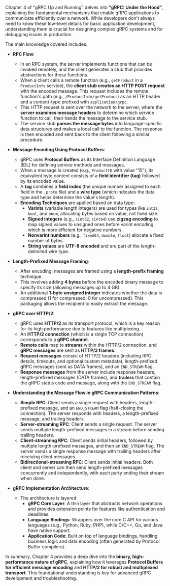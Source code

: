 Chapter 4 of "gRPC Up and Running" delves into **"gRPC: Under the Hood"**, explaining the fundamental mechanisms that enable gRPC applications to communicate efficiently over a network. While developers don't always need to know these low-level details for basic application development, understanding them is crucial for designing complex gRPC systems and for debugging issues in production.

The main knowledge covered includes:

- **RPC Flow**:

  - In an RPC system, the server implements functions that can be invoked remotely, and the client generates a stub that provides abstractions for these functions.
  - When a client calls a remote function (e.g., `getProduct` in a `ProductInfo` service), the **client stub creates an HTTP POST request** with the encoded message. This request includes the remote function's path (e.g., `/ProductInfo/getProduct`) as an HTTP header and a content-type prefixed with `application/grpc`.
  - This HTTP request is sent over the network to the server, where the **server examines message headers** to determine which service function to call, then hands the message to the service stub.
  - The service stub **parses the message bytes** into language-specific data structures and makes a local call to the function. The response is then encoded and sent back to the client following a similar procedure.

- **Message Encoding Using Protocol Buffers**:

  - gRPC uses **Protocol Buffers** as its Interface Definition Language (IDL) for defining service methods and messages.
  - When a message is created (e.g., `ProductID` with value "15"), its equivalent byte content consists of a **field identifier (tag)** followed by its encoded value.
  - A **tag** combines a **field index** (the unique number assigned to each field in the `.proto` file) and a **wire type** (which indicates the data type and helps determine the value's length).
  - **Encoding Techniques** are applied based on data type:
    - **Varints** (variable length integers) are used for types like `int32`, `bool`, and `enum`, allocating bytes based on value, not fixed size.
    - **Signed integers** (e.g., `sint32`, `sint64`) use **zigzag encoding** to map signed values to unsigned ones before varint encoding, which is more efficient for negative numbers.
    - **Nonvarint numbers** (e.g., `fixed64`, `double`, `float`) allocate a fixed number of bytes.
    - **String values** are **UTF-8 encoded** and are part of the length-delimited wire type.

- **Length-Prefixed Message Framing**:

  - After encoding, messages are framed using a **length-prefix framing** technique.
  - This involves adding **4 bytes** before the encoded binary message to specify its size (allowing messages up to 4 GB).
  - An additional **1-byte unsigned integer** indicates whether the data is compressed (1 for compressed, 0 for uncompressed). This packaging allows the recipient to easily extract the message.

- **gRPC over HTTP/2**:

  - gRPC uses **HTTP/2** as its transport protocol, which is a key reason for its high performance due to features like multiplexing.
  - An **HTTP/2 connection** (which is a single TCP connection) corresponds to a **gRPC channel**.
  - **Remote calls** map to **streams** within the HTTP/2 connection, and **gRPC messages** are sent as **HTTP/2 frames**.
  - **Request messages** consist of HTTP/2 headers (including RPC details, timeouts, and optional custom metadata), length-prefixed gRPC messages (sent as DATA frames), and an `END_STREAM` flag.
  - **Response messages** from the server include response headers, length-prefixed messages (DATA frames), and **trailers** that contain the gRPC status code and message, along with the `END_STREAM` flag.

- **Understanding the Message Flow in gRPC Communication Patterns**:

  - **Simple RPC**: Client sends a single request with headers, length-prefixed message, and an `END_STREAM` flag (half-closing the connection). The server responds with headers, a length-prefixed message, and trailing headers.
  - **Server-streaming RPC**: Client sends a single request. The server sends multiple length-prefixed messages in a stream before sending trailing headers.
  - **Client-streaming RPC**: Client sends initial headers, followed by multiple length-prefixed messages, and then an `END_STREAM` flag. The server sends a single response message with trailing headers after receiving client messages.
  - **Bidirectional-streaming RPC**: Client sends initial headers. Both client and server can then send length-prefixed messages concurrently and independently, with each party ending their stream when done.

- **gRPC Implementation Architecture**:
  - The architecture is layered:
    - **gRPC Core Layer**: A thin layer that abstracts network operations and provides extension points for features like authentication and deadlines.
    - **Language Bindings**: Wrappers over the core C API for various languages (e.g., Python, Ruby, PHP), while C/C++, Go, and Java have native support.
    - **Application Code**: Built on top of language bindings, handling business logic and data encoding (often generated by Protocol Buffer compilers).

In summary, Chapter 4 provides a deep dive into the **binary, high-performance nature of gRPC**, explaining how it leverages **Protocol Buffers for efficient message encoding** and **HTTP/2 for robust and multiplexed transport**. This foundational understanding is key for advanced gRPC development and troubleshooting.
